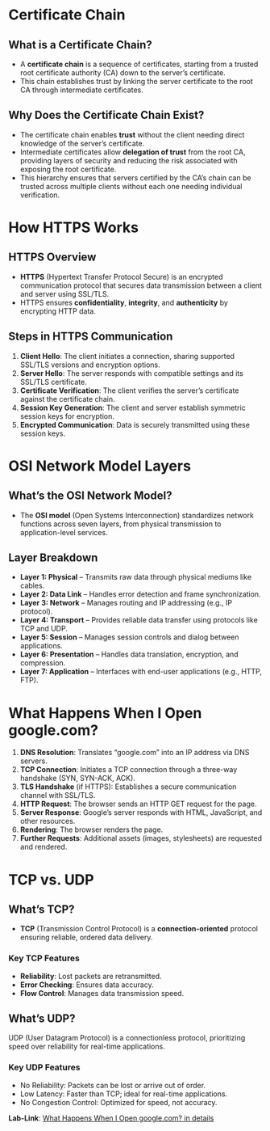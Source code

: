 # Certificate Chain

## What is a Certificate Chain?
- A **certificate chain** is a sequence of certificates, starting from a trusted root certificate authority (CA) down to the server’s certificate.
- This chain establishes trust by linking the server certificate to the root CA through intermediate certificates.

## Why Does the Certificate Chain Exist?
- The certificate chain enables **trust** without the client needing direct knowledge of the server’s certificate.
- Intermediate certificates allow **delegation of trust** from the root CA, providing layers of security and reducing the risk associated with exposing the root certificate.
- This hierarchy ensures that servers certified by the CA’s chain can be trusted across multiple clients without each one needing individual verification.

# How HTTPS Works

## HTTPS Overview
- **HTTPS** (Hypertext Transfer Protocol Secure) is an encrypted communication protocol that secures data transmission between a client and server using SSL/TLS.
- HTTPS ensures **confidentiality**, **integrity**, and **authenticity** by encrypting HTTP data.

## Steps in HTTPS Communication
1. **Client Hello**: The client initiates a connection, sharing supported SSL/TLS versions and encryption options.
2. **Server Hello**: The server responds with compatible settings and its SSL/TLS certificate.
3. **Certificate Verification**: The client verifies the server’s certificate against the certificate chain.
4. **Session Key Generation**: The client and server establish symmetric session keys for encryption.
5. **Encrypted Communication**: Data is securely transmitted using these session keys.

# OSI Network Model Layers

## What’s the OSI Network Model?
- The **OSI model** (Open Systems Interconnection) standardizes network functions across seven layers, from physical transmission to application-level services.

## Layer Breakdown
- **Layer 1: Physical** – Transmits raw data through physical mediums like cables.
- **Layer 2: Data Link** – Handles error detection and frame synchronization.
- **Layer 3: Network** – Manages routing and IP addressing (e.g., IP protocol).
- **Layer 4: Transport** – Provides reliable data transfer using protocols like TCP and UDP.
- **Layer 5: Session** – Manages session controls and dialog between applications.
- **Layer 6: Presentation** – Handles data translation, encryption, and compression.
- **Layer 7: Application** – Interfaces with end-user applications (e.g., HTTP, FTP).

# What Happens When I Open google.com?

1. **DNS Resolution**: Translates “google.com” into an IP address via DNS servers.
2. **TCP Connection**: Initiates a TCP connection through a three-way handshake (SYN, SYN-ACK, ACK).
3. **TLS Handshake** (if HTTPS): Establishes a secure communication channel with SSL/TLS.
4. **HTTP Request**: The browser sends an HTTP GET request for the page.
5. **Server Response**: Google’s server responds with HTML, JavaScript, and other resources.
6. **Rendering**: The browser renders the page.
7. **Further Requests**: Additional assets (images, stylesheets) are requested and rendered.

# TCP vs. UDP

## What’s TCP?
- **TCP** (Transmission Control Protocol) is a **connection-oriented** protocol ensuring reliable, ordered data delivery.
  
### Key TCP Features
  - **Reliability**: Lost packets are retransmitted.
  - **Error Checking**: Ensures data accuracy.
  - **Flow Control**: Manages data transmission speed.
## What’s UDP?
UDP (User Datagram Protocol) is a connectionless protocol, prioritizing speed over reliability for real-time applications.
### Key UDP Features
- No Reliability: Packets can be lost or arrive out of order.
- Low Latency: Faster than TCP; ideal for real-time applications.
- No Congestion Control: Optimized for speed, not accuracy.

**Lab-Link**: [What Happens When I Open google.com? in details](https://medium.com/@karchalmohammed/understanding-what-happens-when-you-enter-google-com-in-your-browser-0319a1945390)
